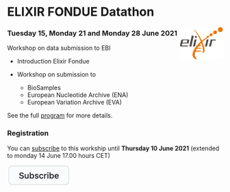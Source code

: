 # ELIXIR FONDUE Datathon 
<img align="right" src="program/images/logo_elixir.png" width="100"/>

### Tuesday 15, Monday 21 and Monday 28 June 2021
Workshop on data submission to EBI
* Introduction Elixir Fondue
* Workshop on submission to 

  - BioSamples
  - European Nucleotide Archive (ENA)
  - European Variation Archive (EVA)

See the full [program](program/) for more details.

### Registration
You can [subscribe](https://forms.gle/uSA4kMX5GnG4L9E46) to this workship until **Thursday 10 June 2021**  (extended to monday 14 June 17.00 hours CET)

<a href="https://forms.gle/uSA4kMX5GnG4L9E46" alt="subscribe" title="subscribe"><img src="program/images/subscribe.png" width="150"/></a>
